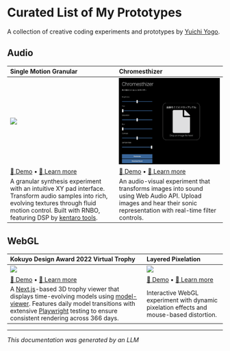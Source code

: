 # Curated List of My Prototypes

A collection of creative coding experiments and prototypes by [Yuichi Yogo](https://github.com/yuichkun).


## Audio

| Single Motion Granular | Chromesthizer |
|:----------------------|:---------------|
| ![](https://raw.githubusercontent.com/yuichkun/kentaro-granular-web/master/single-motion-granular.gif) | ![](https://raw.githubusercontent.com/yuichkun/chromesthizer/master/chromesthizer.gif) |
| [🔗 Demo](https://kentaro-granular-web.vercel.app/) • [📝 Learn more](https://github.com/yuichkun/kentaro-granular-web/blob/master/README.md) | [🔗 Demo](https://chromesthizer.vercel.app/) • [📝 Learn more](https://github.com/yuichkun/chromesthizer/blob/master/README.md) |
| A granular synthesis experiment with an intuitive XY pad interface. Transform audio samples into rich, evolving textures through fluid motion control. Built with RNBO, featuring DSP by [kentaro tools](https://kentaro.tools/). | An audio-visual experiment that transforms images into sound using Web Audio API. Upload images and hear their sonic representation with real-time filter controls. |

## WebGL

| Kokuyo Design Award 2022 Virtual Trophy | Layered Pixelation |
|:----------------------------------------|:------------------|
| ![](./assets/kokuyo-design-award-2022.gif) | ![](./prototypes/layered-pixelation/screenshot.gif) |
| [🔗 Demo](https://www.kokuyo.co.jp/trophy2022/) • [📝 Learn more](https://yogo-management-office.com/works/kokuyo-design-award-2022) | [🔗 Demo](https://layered-pixelation.vercel.app/) • [📝 Learn more](./prototypes/layered-pixelation/README.md) |
| A [Next.js](https://nextjs.org/)-based 3D trophy viewer that displays time-evolving models using [model-viewer](https://modelviewer.dev/). Features daily model transitions with extensive [Playwright](https://playwright.dev/) testing to ensure consistent rendering across 366 days. | Interactive WebGL experiment with dynamic pixelation effects and mouse-based distortion. |

---
*This documentation was generated by an LLM*
